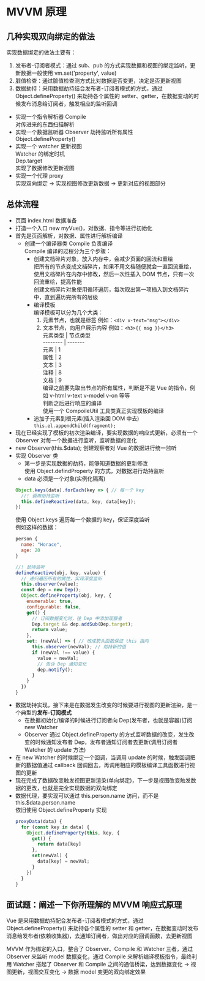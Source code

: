# MVVM 原理  
## 几种实现双向绑定的做法  
实现数据绑定的做法主要有：  
1. 发布者-订阅者模式：通过 sub、pub 的方式实现数据和视图的绑定监听，更新数据一般使用 vm.set('property', value)  
2. 脏值检查：通过脏值检查测方式比对数据是否变更，决定是否更新视图  
3. 数据劫持：采用数据劫持结合发布者-订阅者模式的方式，通过 Object.defineProperty() 来劫持各个属性的 setter、getter，在数据变动的时候发布消息给订阅者，触发相应的监听回调  

- 实现一个指令解析器 Compile  
  对传进来的东西扫描解析  
- 实现一个数据监听器 Observer 劫持监听所有属性  
  Object.defineProperty()  
- 实现一个 watcher 更新视图  
  Watcher 的绑定时机  
  Dep.target  
  实现了数据修改更新视图  
- 实现一个代理 proxy  
  实现双向绑定 -> 实现视图修改更新数据 -> 更新对应的视图部分  

## 总体流程  
- 页面 index.html 数据准备  
- 打造一个入口 new myVue()，对数据、指令等进行初始化  
- 首先是页面解析，对数据、属性进行解析编译  
  - 创建一个编译器类 Compile 负责编译  
    Compile 编译的过程分为三个步骤：  
    + 创建文档碎片对象，放入内存中，会减少页面的回流和重绘  
      把所有的节点变成文档碎片，如果不用文档随便就会一直回流重绘，使用文档碎片在内存中修改，然后一次性插入 DOM 节点，只有一次回流重绘，提高性能  
      创建文档碎片对象使用循环遍历，每次取出第一项插入到文档碎片中，直到遍历完所有的层级  
    + 编译模板  
      编译模板可以分为几个大类：  
      1. 元素节点，也就是标签 例如：`<div v-text="msg"></div>`  
      2. 文本节点，向用户展示内容 例如：`<h3>{{ msg }}</h3>`  
            元素类型  | 节点类型  
            --------  | -------  
            元素      | 1  
            属性      | 2        
            文本      | 3    
            注释      | 8   
            文档      | 9   
      编译之前要先取出节点的所有属性，判断是不是 Vue 的指令，例如 v-html v-text v-model v-on 等等  
      判断之后进行响应的编译  
      使用一个 CompoileUtil 工具类真正实现模板的编译  
    + 追加子元素到根元素(插入渲染回 DOM 中去)  
      `this.el.appendChild(fragment);`  
- 现在已经实现了模板的初次渲染编译，要实现数据的响应式更新，必须有一个 Observer 对每一个数据进行监听，监听数据的变化  
- new Observer(this.$data); 创建观察者对 Vue 的数据进行统一监听  
- 实现 Observer 类  
  - 第一步是实现数据的劫持，能够知道数据的更新修改  
    使用 Object.defindProperty 的方式，对数据进行劫持监听  
  - data 必须是一个对象(实例化隔离)  
  ```js
  Object.keys(data).forEach(key => { // 每一个 key
    //! 调用劫持监听
    this.defineReactive(data, key, data[key]);
  })
  ```
  使用 Object.keys 遍历每一个数据的 key，保证深度监听  
  例如这样的数据：  
  ```js
  person {
    name: "Horace",
    age: 20
  }
  ```
  ```js
  //! 劫持监听
  defineReactive(obj, key, value) {
    // 递归遍历所有的属性，实现深度监听
    this.observer(value);
    const dep = new Dep();
    Object.defineProperty(obj, key, {
      enumerable: true,
      configurable: false,
      get() {
        // 订阅数据变化时，往 Dep 中添加观察者
        Dep.target && dep.addSub(Dep.target);
        return value;
      },
      set: (newVal) => { // 改成箭头函数保证 this 指向
        this.observer(newVal); // 劫持新的值
        if (newVal !== value) {
          value = newVal;
          // 告诉 Dep 通知变化
          dep.notify();
        }
      }
    })
  }
  ```
- 数据劫持实现，接下来是在数据发生改变的时候要进行视图的更新渲染，是一个典型的**发布-订阅模式**  
  - 在数据初始化/编译的时候进行订阅者向 Dep(发布者，也就是容器)订阅 new Watcher  
  - Observer 通过 Object.defineProperty 的方式监听数据的改变，发生改变的时候通知发布者 Dep，发布者通知订阅者去更新(调用订阅者 Watcher 的 update 方法)  
- 在 new Watcher 的时候绑定一个回调，当调用 update 的时候，触发回调把新的数据值通过 callback 回调回去，再调用相应的模板编译工具函数进行视图的更新  
- 现在完成了数据改变触发视图更新渲染(单向绑定)，下一步是视图改变触发数据的更改，也就是完全实现数据的双向绑定  
- 数据代理，要实现可以通过 this.person.name 访问，而不是 this.$data.person.name  
  依旧使用 Object.defineProperty 实现  
  ```js
  proxyData(data) {
    for (const key in data) {
      Object.defineProperty(this, key, {
        get() {
          return data[key]
        },
        set(newVal) {
          data[key] = newVal;
        }
      })
    }
  }
  ```

## 面试题：阐述一下你所理解的 MVVM 响应式原理  
Vue 是采用数据劫持配合发布者-订阅者模式的方式，通过 Object.defineProperty() 来劫持各个属性的 setter 和 getter，在数据变动时发布消息给发布者(依赖收集器)，去通知订阅者，做出对应的回调函数，去更新视图  

MVVM 作为绑定的入口，整合了 Observer、Compile 和 Watcher 三者，通过 Observer 来监听 model 数据变化，通过 Compile 来解析编译模板指令，最终利用 Watcher 搭起了 Observer 和 Compile 之间的通信桥梁，达到数据变化 -> 视图更新，视图交互变化 -> 数据 model 变更的双向绑定效果  
